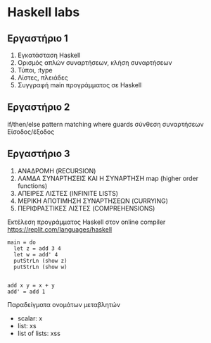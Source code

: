 # Haskell labs

## Εργαστήριο 1
1) Εγκατάσταση Haskell
2) Ορισμός απλών συναρτήσεων, κλήση συναρτήσεων
3) Τύποι, :type
4) Λίστες, πλειάδες
5) Συγγραφή main προγράμματος σε Haskell

## Εργαστήριο 2
if/then/else
pattern matching
where
guards
σύνθεση συναρτήσεων
Είσοδος/έξοδος

## Εργαστήριο 3
1) ΑΝΑΔΡΟΜΗ (RECURSION)
2) ΛΑΜΔΑ ΣΥΝΑΡΤΗΣΕΙΣ ΚΑΙ Η ΣΥΝΑΡΤΗΣΗ map (higher order functions)   
3) ΑΠΕΙΡΕΣ ΛΙΣΤΕΣ (INFINITE LISTS)
4) ΜΕΡΙΚΗ ΑΠΟΤΙΜΗΣΗ ΣΥΝΑΡΤΗΣΕΩΝ (CURRYING)
5) ΠΕΡΙΦΡΑΣΤΙΚΕΣ ΛΙΣΤΕΣ (COMPREHENSIONS)

Εκτέλεση προγράμματος Haskell στον online compiler https://replit.com/languages/haskell

```
main = do
  let z = add 3 4
  let w = add' 4
  putStrLn (show z)
  putStrLn (show w)


add x y = x + y
add' = add 1
```

Παραδείγματα ονομάτων μεταβλητών

* scalar: x
* list: xs 
* list of lists: xss
